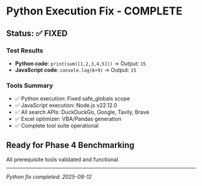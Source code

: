 # Python Execution Fix - COMPLETE

## Status: ✅ FIXED

### Test Results
- **Python code**: `print(sum([1,2,3,4,5]))` → Output: `15`
- **JavaScript code**: `console.log(6+9)` → Output: `15`

### Tools Summary  
- ✅ Python execution: Fixed safe_globals scope
- ✅ JavaScript execution: Node.js v22.12.0
- ✅ All search APIs: DuckDuckGo, Google, Tavily, Brave
- ✅ Excel optimizer: VBA/Pandas generation
- ✅ Complete tool suite operational

## Ready for Phase 4 Benchmarking
All prerequisite tools validated and functional.

---
*Python fix completed: 2025-08-12*
